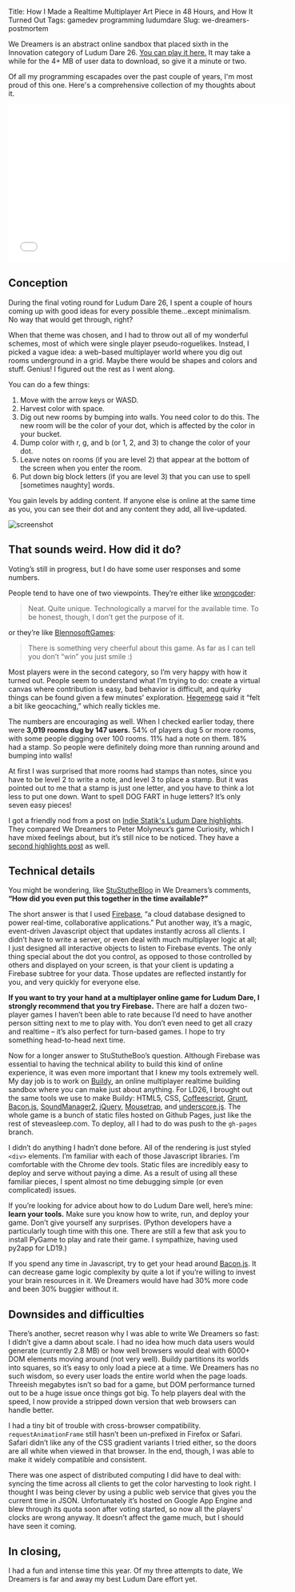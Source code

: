 Title: How I Made a Realtime Multiplayer Art Piece in 48 Hours, and How It Turned Out
Tags: gamedev programming ludumdare
Slug: we-dreamers-postmortem

We Dreamers is an abstract online sandbox that placed sixth in the Innovation
category of Ludum Dare 26.
[You can play it here.](http://steveasleep.com/we_dreamers_2) It may take a
while for the 4+ MB of user data to download, so give it a minute or two.

Of all my programming escapades over the past couple of years, I'm most proud
of this one. Here's a comprehensive collection of my thoughts about it.

<iframe width="560" height="315" src="//www.youtube.com/embed/2bmRw-QD1Bs" frameborder="0" allowfullscreen></iframe>

## Conception

During the final voting round for Ludum Dare 26, I spent a couple of hours
coming up with good ideas for every possible theme…except minimalism. No way
that would get through, right?

When that theme was chosen, and I had to throw out all of my wonderful schemes,
most of which were single player pseudo-roguelikes. Instead, I picked a vague
idea: a web-based multiplayer world where you dig out rooms underground in a
grid. Maybe there would be shapes and colors and stuff. Genius! I figured out
the rest as I went along.

You can do a few things:

1. Move with the arrow keys or WASD.
2. Harvest color with space.
3. Dig out new rooms by bumping into walls. You need color to do this. The new 
   room will be the color of your dot, which is affected by the color in your 
   bucket.
4. Dump color with r, g, and b (or 1, 2, and 3) to change the color of your dot.
5. Leave notes on rooms (if you are level 2) that appear at the bottom of the 
   screen when you enter the room.
6. Put down big block letters (if you are level 3) that you can use to spell 
   [sometimes naughty] words.

You gain levels by adding content. If anyone else is online at the same time as
you, you can see their dot and any content they add, all live-updated.

![screenshot](http://www.ludumdare.com/compo/wp-content/uploads/2013/05/2m-300x207.png)

## That sounds weird. How did it do?

Voting’s still in progress, but I do have some user responses and some numbers.

People tend to have one of two viewpoints. They’re either like
[wrongcoder](http://www.ludumdare.com/compo/ludum-dare-26/?action=preview&uid=22915):

> Neat. Quite unique. Technologically a marvel for the available time. To be
> honest, though, I don’t get the purpose of it.

or they’re like [BlennosoftGames](http://www.ludumdare.com/compo/ludum-dare-26/?action=preview&uid=8308):

> There is something very cheerful about this game. As far as I can tell you
> don’t “win” you just smile :)

Most players were in the second category, so I’m very happy with how it turned
out. People seem to understand what I’m trying to do: create a virtual canvas
where contribution is easy, bad behavior is difficult, and quirky things can be
found given a few minutes’ exploration.
[Hegemege](http://www.ludumdare.com/compo/ludum-dare-26/?action=preview&uid=11022)
said it “felt a bit like geocaching,” which really tickles me.

The numbers are encouraging as well. When I checked earlier today, there were
**3,019 rooms dug by 147 users.** 54% of players dug 5 or more rooms, with some
people digging over 100 rooms. 11% had a note on them. 18% had a stamp. So
people were definitely doing more than running around and bumping into walls!

At first I was surprised that more rooms had stamps than notes, since you have
to be level 2 to write a note, and level 3 to place a stamp. But it was pointed
out to me that a stamp is just one letter, and you have to think a lot less to
put one down. Want to spell DOG FART in huge letters? It’s only seven easy
pieces!

I got a friendly nod from a post on [Indie Statik's Ludum Dare
highlights](http://indiestatik.com/2013/04/29/ludum-dare-26/). They compared We
Dreamers to Peter Molyneux’s game Curiosity, which I have mixed feelings about,
but it’s still nice to be noticed. They have a [second highlights
post](http://indiestatik.com/2013/05/02/ludum-dare-25-part-2/) as well.

## Technical details

You might be wondering, like
[StuStutheBloo](http://www.ludumdare.com/compo/ludum-dare-26/?action=preview&uid=20822)
in We Dreamers’s comments, **“How did you even put this together in the time
available?”**

The short answer is that I used [Firebase](https://www.firebase.com/), “a cloud
database designed to power real-time, collaborative applications.” Put another
way, it’s a magic, event-driven Javascript object that updates instantly across
all clients. I didn’t have to write a server, or even deal with much
multiplayer logic at all; I just designed all interactive objects to listen to
Firebase events. The only thing special about the dot you control, as opposed
to those controlled by others and displayed on your screen, is that your client
is updating a Firebase subtree for your data. Those updates are reflected
instantly for you, and very quickly for everyone else.

**If you want to try your hand at a multiplayer online game for Ludum Dare, I
strongly recommend that you try Firebase.** There are half a dozen two-player
games I haven’t been able to rate because I’d need to have another person
sitting next to me to play with. You don’t even need to get all crazy and
realtime – it’s also perfect for turn-based games. I hope to try something
head-to-head next time.

Now for a longer answer to StuStutheBoo’s question. Although Firebase was
essential to having the technical ability to build this kind of online
experience, it was even more important that I knew my tools extremely well. My
day job is to work on [Buildy](http://playbuildy.com/), an online multiplayer
realtime building sandbox where you can make just about anything. For LD26, I
brought out the same tools we use to make Buildy: HTML5, CSS,
[Coffeescript](http://coffeescript.org/), [Grunt](http://gruntjs.com/),
[Bacon.js](https://github.com/raimohanska/bacon.js),
[SoundManager2](http://www.schillmania.com/projects/soundmanager2/),
[jQuery](http://jquery.com/), [Mousetrap](http://craig.is/killing/mice), and
[underscore.js](http://underscorejs.org/). The whole game is a bunch of static
files hosted on Github Pages, just like the rest of steveasleep.com.  To
deploy, all I had to do was push to the `gh-pages` branch.

I didn’t do anything I hadn’t done before. All of the rendering is just styled
`<div>` elements. I’m familiar with each of those Javascript libraries. I’m
comfortable with the Chrome dev tools. Static files are incredibly easy to
deploy and serve without paying a dime. As a result of using all these familiar
pieces, I spent almost no time debugging simple (or even complicated) issues.

If you’re looking for advice about how to do Ludum Dare well, here’s mine:
**learn your tools.** Make sure you know how to write, run, and deploy your
game.  Don’t give yourself any surprises. (Python developers have a
particularly tough time with this one. There are still a few that ask you to
install PyGame to play and rate their game. I sympathize, having used py2app
for LD19.)

If you spend any time in Javascript, try to get your head around
[Bacon.js](https://github.com/raimohanska/bacon.js). It can decrease game logic
complexity by quite a lot if you’re willing to invest your brain resources in
it. We Dreamers would have had 30% more code and been 30% buggier without it.

## Downsides and difficulties

There’s another, secret reason why I was able to write We Dreamers so fast: I
didn’t give a damn about scale. I had no idea how much data users would
generate (currently 2.8 MB) or how well browsers would deal with 6000+ DOM
elements moving around (not very well). Buildy partitions its worlds into
squares, so it’s easy to only load a piece at a time. We Dreamers has no such
wisdom, so every user loads the entire world when the page loads. Threeish
megabytes isn’t so bad for a game, but DOM performance turned out to be a huge
issue once things got big. To help players deal with the speed, I now provide a
stripped down version that web browsers can handle better.

I had a tiny bit of trouble with cross-browser compatibility.
`requestAnimationFrame` still hasn’t been un-prefixed in Firefox or Safari.
Safari didn’t like any of the CSS gradient variants I tried either, so the
doors are all white when viewed in that browser. In the end, though, I was able
to make it widely compatible and consistent.

There was one aspect of distributed computing I did have to deal with: syncing
the time across all clients to get the color harvesting to look right. I
thought I was being clever by using a public web service that gives you the
current time in JSON. Unfortunately it’s hosted on Google App Engine and blew
through its quota soon after voting started, so now all the players’ clocks are
wrong anyway. It doesn’t affect the game much, but I should have seen it
coming.

## In closing,

I had a fun and intense time this year. Of my three attempts to date, We
Dreamers is far and away my best Ludum Dare effort yet.

